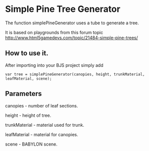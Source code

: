 # Simple Pine Tree Generator

The function simplePineGenerator uses a tube to generate a tree. 

It is based on playgrounds from  this forum topic http://www.html5gamedevs.com/topic/21484-simple-pine-trees/

## How to use it.

After importing into your BJS project simply add

```
var tree = simplePineGenerator(canopies, height, trunkMaterial, leafMaterial, scene);
```

## Parameters

canopies - number of leaf sections.

height - height of tree.

trunkMaterial - material used for trunk.

leafMaterial - material for canopies.
 
scene - BABYLON scene.  

